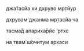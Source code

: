 джа̄тасйа хи дхруво мр̣тйур

дхрувам̇ джанма мр̣тасйа ча

тасма̄д апариха̄рйе ’ртхе

на твам̇ ш́очитум архаси